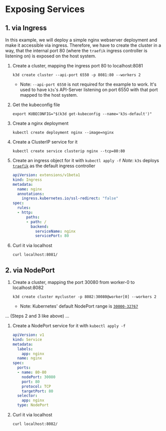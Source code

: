 # Exposing Services

## 1. via Ingress

In this example, we will deploy a simple nginx webserver deployment and make it accessible via ingress.
Therefore, we have to create the cluster in a way, that the internal port 80 (where the `traefik` ingress controller is listening on) is exposed on the host system.

1. Create a cluster, mapping the ingress port 80 to localhost:8081

    `k3d create cluster --api-port 6550 -p 8081:80 --workers 2`

    - Note: `--api-port 6550` is not required for the example to work. It's used to have `k3s`'s API-Server listening on port 6550 with that port mapped to the host system.

2. Get the kubeconfig file

    `export KUBECONFIG="$(k3d get-kubeconfig --name='k3s-default')"`

3. Create a nginx deployment

    `kubectl create deployment nginx --image=nginx`

4. Create a ClusterIP service for it

    `kubectl create service clusterip nginx --tcp=80:80`

5. Create an ingress object for it with `kubectl apply -f`
  *Note*: `k3s` deploys [`traefik`](https://github.com/containous/traefik) as the default ingress controller

    ```YAML
    apiVersion: extensions/v1beta1
    kind: Ingress
    metadata:
      name: nginx
      annotations:
        ingress.kubernetes.io/ssl-redirect: "false"
    spec:
      rules:
      - http:
          paths:
          - path: /
            backend:
              serviceName: nginx
              servicePort: 80
    ```

6. Curl it via localhost

    `curl localhost:8081/`

## 2. via NodePort

1. Create a cluster, mapping the port 30080 from worker-0 to localhost:8082

    `k3d create cluster mycluster -p 8082:30080@worker[0] --workers 2`

    - Note: Kubernetes' default NodePort range is [`30000-32767`](https://kubernetes.io/docs/concepts/services-networking/service/#nodeport)

... (Steps 2 and 3 like above) ...

1. Create a NodePort service for it with `kubectl apply -f`

    ```YAML
    apiVersion: v1
    kind: Service
    metadata:
      labels:
        app: nginx
      name: nginx
    spec:
      ports:
      - name: 80-80
        nodePort: 30080
        port: 80
        protocol: TCP
        targetPort: 80
      selector:
        app: nginx
      type: NodePort
    ```

2. Curl it via localhost

    `curl localhost:8082/`
